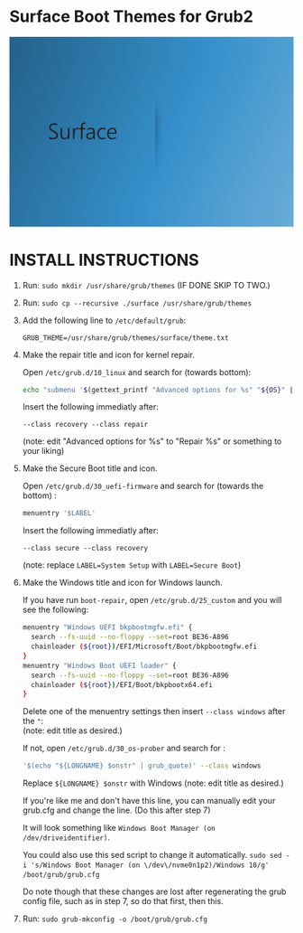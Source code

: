 # Surface Boot Themes for Grub2

![Example image](/surface/desktop.png)

# INSTALL INSTRUCTIONS
1. Run: `sudo mkdir /usr/share/grub/themes` (IF DONE SKIP TO TWO.)
2. Run: `sudo cp --recursive ./surface /usr/share/grub/themes`
3. Add the following line to `/etc/default/grub`:

    ```
    GRUB_THEME=/usr/share/grub/themes/surface/theme.txt
    ```
4. Make the repair title and icon for kernel repair.

    Open `/etc/grub.d/10_linux` and search for (towards bottom):
    ```sh
    echo "submenu '$(gettext_printf "Advanced options for %s" "${OS}" | grub_quote)'
    ```
    Insert the following immediatly after:
    ```
    --class recovery --class repair
    ```
    (note: edit "Advanced options for %s" to "Repair %s" or something to your liking)

5. Make the Secure Boot title and icon.

    Open `/etc/grub.d/30_uefi-firmware` and search for (towards the bottom) :
    ```sh
    menuentry '$LABEL'
    ```
    Insert the following immediatly after:
    ```
    --class secure --class recovery
    ```
    (note: replace `LABEL=System Setup` with `LABEL=Secure Boot`)

6. Make the Windows title and icon for Windows launch.

    If you have run `boot-repair`, open `/etc/grub.d/25_custom` and you will see the following:
    ```sh
    menuentry "Windows UEFI bkpbootmgfw.efi" { 
      search --fs-uuid --no-floppy --set=root BE36-A896 
      chainloader (${root})/EFI/Microsoft/Boot/bkpbootmgfw.efi 
    } 
    menuentry "Windows Boot UEFI loader" { 
      search --fs-uuid --no-floppy --set=root BE36-A896 
      chainloader (${root})/EFI/Boot/bkpbootx64.efi 
    }
    ```
    Delete one of the menuentry settings then insert `--class windows` after the `"`:<br>
    (note: edit title as desired.)
    
    If not, open `/etc/grub.d/30_os-prober` and search for :
    ```sh
    '$(echo "${LONGNAME} $onstr" | grub_quote)' --class windows
    ```
    Replace `${LONGNAME} $onstr` with Windows (note: edit title as desired.)
    
    If you're like me and don't have this line, you can manually edit your grub.cfg and change the line.  (Do this after step 7)
    
    It will look something like `Windows Boot Manager (on /dev/driveidentifier)`. 
    
    You could also use this sed script to change it automatically. `sudo sed -i 's/Windows Boot Manager (on \/dev\/nvme0n1p2)/Windows 10/g' /boot/grub/grub.cfg`
    
    Do note though that these changes are lost after regenerating the grub config file, such as in step 7, so do that first, then this. 
    
7. Run: `sudo grub-mkconfig -o /boot/grub/grub.cfg`
